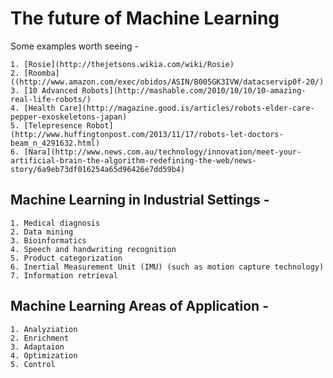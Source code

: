 # The future of Machine Learning

Some examples worth seeing - 
```
1. [Rosie](http://thejetsons.wikia.com/wiki/Rosie)
2. [Roomba]((http://www.amazon.com/exec/obidos/ASIN/B005GK3IVW/datacservip0f-20/)
3. [10 Advanced Robots](http://mashable.com/2010/10/10/10-amazing-real-life-robots/)
4. [Health Care](http://magazine.good.is/articles/robots-elder-care-pepper-exoskeletons-japan)
5. [Telepresence Robot](http://www.huffingtonpost.com/2013/11/17/robots-let-doctors-beam_n_4291632.html)
6. [Nara](http://www.news.com.au/technology/innovation/meet-your-artificial-brain-the-algorithm-redefining-the-web/news-story/6a9eb73df016254a65d96426e7dd59b4)
```

## Machine Learning in Industrial Settings - 
```
1. Medical diagnosis
2. Data mining
3. Bioinformatics
4. Speech and handwriting recognition
5. Product categorization
6. Inertial Measurement Unit (IMU) (such as motion capture technology)
7. Information retrieval
```

## Machine Learning Areas of Application -
```
1. Analyziation
2. Enrichment
3. Adaptaion
4. Optimization
5. Control
```